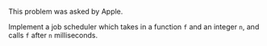 This problem was asked by Apple.

Implement a job scheduler which takes in a function `f` and an integer `n`, and calls `f` after `n` milliseconds.
